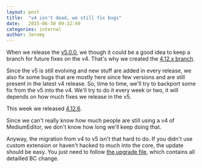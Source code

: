 ```yaml
---
layout: post
title:  "v4 isn't dead, we still fix bugs"
date:   2015-06-30 09:32:49
categories: internal
author: Jeremy
---
```

When we release the [v5.0.0](http://yabwe.github.io/v5-is-out.html), we though it could be a good idea to keep a branch for future fixes on the v4.
That's why we created the [4.12.x branch](https://github.com/yabwe/medium-editor/tree/4.12.x).

Since the v5 is still evolving and new stuff are added in every release, we also fix some bugs that are mostly here since few versions and are still present
in the latest v4 release. So, time to time, we'll try to backport some fix from the v5 into the v4. We'll try to do it every week or two, it will depends on how much
fixes we release in the v5.

This week we released [4.12.6](https://github.com/yabwe/medium-editor/releases/tag/4.12.6).

Since we can't really know how much people are still using a v4 of MediumEditor, we don't know how long we'll keep doing that.

Anyway, the migration from v4 to v5 isn't that hard to do. If you didn't use custom extension or haven't hacked to much into the core, the update should be easy.
You just need to follow [the upgrade file](https://github.com/yabwe/medium-editor/blob/master/UPGRADE-5.md), which contains all detailled BC change.
